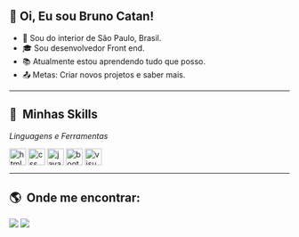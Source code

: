 ## 👋 Oi, Eu sou Bruno Catan!

- 🏡 Sou do interior de São Paulo, Brasil.
- 🎓 Sou desenvolvedor Front end.
- 📚 Atualmente estou aprendendo tudo que posso.
- 📤 Metas: Criar novos projetos e saber mais.

----------------------------------------------------------------------------------

## :rocket: &nbsp;Minhas Skills

<i>Linguagens e Ferramentas</i>
<div style="display: inline_block">
  <img align="center" alt="html" height="30" width="auto" src="https://user-images.githubusercontent.com/75697499/175380125-8e4b884c-d9dc-4c25-b9bf-46d84262d95e.svg">
  <img align="center" alt="css" height="30" width="auto" src="https://user-images.githubusercontent.com/75697499/175381201-687c9be5-1dd9-4605-a61e-17a576cee52c.svg">
  <img align="center" alt="javascript" height="30" width="auto" src="https://user-images.githubusercontent.com/75697499/175381334-bf332378-1de1-4c84-a6fd-b309a4658f2f.svg">
  <img align="center" alt="bootstrap" height="30" width="auto" src="https://user-images.githubusercontent.com/75697499/175381677-9fca98f2-be69-46cb-b8aa-db7344e61706.svg">
  <img align="center" alt="visualstudeocode" height="30" width="auto" src="https://user-images.githubusercontent.com/75697499/175381451-1d5de1dd-8bd8-4599-93e1-9ff7a7994ba1.svg">

</div>

----------------------------------------------------------------------------------

## :earth_americas: &nbsp;Onde me encontrar:

  <a href="https://www.linkedin.com/in/brunocatan/" target="_blank"><img src="https://img.shields.io/badge/-LinkedIn-%230077B5?style=for-the-badge&logo=linkedin&logoColor=white" target="_blank"></a> 
  <a href = "mailto:brunohcatan96@gmail.com"><img src="https://img.shields.io/badge/-Gmail-%23333?style=for-the-badge&logo=gmail&logoColor=white" target="_blank"></a>
  
